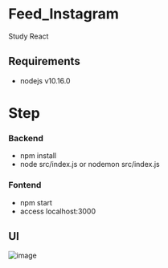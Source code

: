 # Feed_Instagram
Study React

## Requirements
* nodejs v10.16.0


# Step 
### Backend
* npm install
* node src/index.js or nodemon src/index.js

### Fontend
* npm start
* access localhost:3000



## UI

![image](http://static.johnny-five.io/img/platforms/small/pinoccio.png)